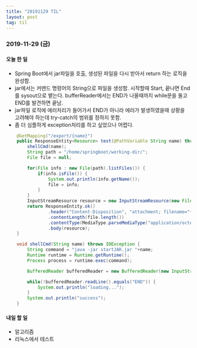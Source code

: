 ```yaml
---
title: "20191129 TIL"
layout: post
tag: til
---
```


### 2019-11-29 (금)
#### 오늘 한 일  
- Spring Boot에서 jar파일을 호출, 생성된 파일을 다시 받아서 return 하는 로직을 완성함.
- jar에서는 커맨드 명령어의 String으로 파일을 생성함. 시작할때 Start, 끝나면 End를 sysout으로 뱉는다. bufferReader에서는 END가 나올때까지 while문을 돌고 END를 발견하면 끝남.
- jar파일 로직에 에러처리가 들어가서 END가 아니라 에러가 발생하였을때 상황을 고려해야 하는데 try-catch의 범위를 정하지 못함. 
- 좀 더 심플하게 exception처리를 하고 싶었으나 어렵다.

```java
    @GetMapping("/export/{name}")
    public ResponseEntity<Resource> test(@PathVariable String name) throws IOException {
        shellCmd(name);
        String path = "/home/springboot/working-dir/";
        File file = null;

        for(File info : new File(path).listFiles()) {
            if(info.isFile()) {
                System.out.println(info.getName());
                file = info;
            }
        }
        InputStreamResource resource = new InputStreamResource(new FileInputStream(file));
        return ResponseEntity.ok()
                .header("Content-Disposition", "attachment; filename="+name+".txt")
                .contentLength(file.length())
                .contentType(MediaType.parseMediaType("application/octet-stream"))
                .body(resource);
    }

    void shellCmd(String name) throws IOException {
        String command = "java -jar startJAR.jar "+name;
        Runtime runtime = Runtime.getRuntime();
        Process process = runtime.exec(command);

        BufferedReader bufferedReader = new BufferedReader(new InputStreamReader(process.getInputStream()));

        while(!bufferedReader.readLine().equals("END")) {
            System.out.println("loading...");
        }
        System.out.println("success");
    }

```

#### 내일 할 일
- 알고리즘
- 리눅스에서 테스트



